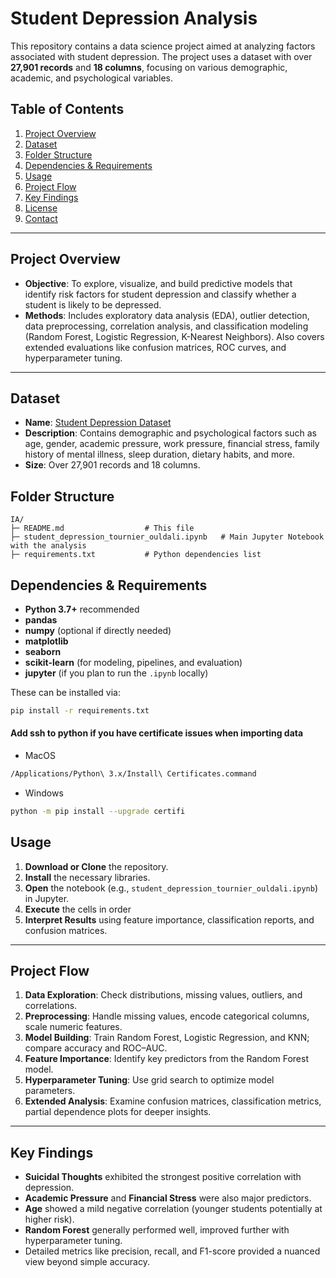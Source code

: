 # Student Depression Analysis

This repository contains a data science project aimed at analyzing factors associated with student depression. The project uses a dataset with over **27,901 records** and **18 columns**, focusing on various demographic, academic, and psychological variables.

## Table of Contents
1. [Project Overview](#project-overview)
2. [Dataset](#dataset)
3. [Folder Structure](#folder-structure)
4. [Dependencies & Requirements](#dependencies--requirements)
5. [Usage](#usage)
6. [Project Flow](#project-flow)
7. [Key Findings](#key-findings)
8. [License](#license)
9. [Contact](#contact)

---

## Project Overview

- **Objective**: To explore, visualize, and build predictive models that identify risk factors for student depression and classify whether a student is likely to be depressed.
- **Methods**: Includes exploratory data analysis (EDA), outlier detection, data preprocessing, correlation analysis, and classification modeling (Random Forest, Logistic Regression, K-Nearest Neighbors). Also covers extended evaluations like confusion matrices, ROC curves, and hyperparameter tuning.

---

## Dataset

- **Name**: [Student Depression Dataset](https://www.kaggle.com/datasets/hopesb/student-depression-dataset)
- **Description**: Contains demographic and psychological factors such as age, gender, academic pressure, work pressure, financial stress, family history of mental illness, sleep duration, dietary habits, and more.
- **Size**: Over 27,901 records and 18 columns.

## Folder Structure

``` 
IA/
├─ README.md                  # This file
├─ student_depression_tournier_ouldali.ipynb   # Main Jupyter Notebook with the analysis
├─ requirements.txt           # Python dependencies list
```
## Dependencies & Requirements

- **Python 3.7+** recommended
- **pandas**
- **numpy** (optional if directly needed)
- **matplotlib**
- **seaborn**
- **scikit-learn** (for modeling, pipelines, and evaluation)
- **jupyter** (if you plan to run the `.ipynb` locally)

These can be installed via:

```bash
pip install -r requirements.txt
```



#### Add ssh to python if you have certificate issues when importing data

* MacOS
```bash
/Applications/Python\ 3.x/Install\ Certificates.command
```
* Windows
```bash
python -m pip install --upgrade certifi
```

## Usage

1. **Download or Clone** the repository.
2. **Install** the necessary libraries.
3. **Open** the notebook (e.g., `student_depression_tournier_ouldali.ipynb`) in Jupyter.
4. **Execute** the cells in order
5. **Interpret Results** using feature importance, classification reports, and confusion matrices.

---

## Project Flow

1. **Data Exploration**: Check distributions, missing values, outliers, and correlations.
2. **Preprocessing**: Handle missing values, encode categorical columns, scale numeric features.
3. **Model Building**: Train Random Forest, Logistic Regression, and KNN; compare accuracy and ROC–AUC.
4. **Feature Importance**: Identify key predictors from the Random Forest model.
5. **Hyperparameter Tuning**: Use grid search to optimize model parameters.
6. **Extended Analysis**: Examine confusion matrices, classification metrics, partial dependence plots for deeper insights.

---

## Key Findings

- **Suicidal Thoughts** exhibited the strongest positive correlation with depression.
- **Academic Pressure** and **Financial Stress** were also major predictors.
- **Age** showed a mild negative correlation (younger students potentially at higher risk).
- **Random Forest** generally performed well, improved further with hyperparameter tuning.
- Detailed metrics like precision, recall, and F1-score provided a nuanced view beyond simple accuracy.



